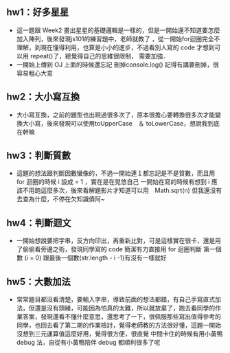 ## hw1：好多星星
* 這一題跟 Week2 畫出星星的基礎邏輯是一樣的，但是一開始還不知道要怎麼加入陣列，後來發現js101的練習題中，老師就教了
，從一開始for迴圈完全不理解，到現在懂得利用，也算是小小的進步，不過看別人寫的 code 才想到可以用 repeat()了，總覺得自己的思維很限制，
需要加強．
* 一開始上傳到 OJ 上面的時候還忘記 刪掉console.log() 記得有講要刪掉，很容易粗心大意
## hw2：大小寫互換
* 大小寫互換，之前的題型也出現過很多次了，原本很擔心要轉換很多次才能變換大小寫，後來發現可以使用toUpperCase　＆ toLowerCase，想說我到底在幹嘛
## hw3：判斷質數
* 這題的想法跟判斷因數蠻像的，不過一開始連１都忘記是不是質數，而且用 for 迴圈的時候 i 設成 = 1 ，實在是在晃悠自己
一開始在寫的時候有想到 i 應該不用跑這麼多次，後來看解題影片才知道可以用　Math.sqrt(n) 但我還沒有去查為什麼，不停在欠知識債阿~
## hw4：判斷迴文 
* 一開始想說要把字串，反方向印出，再重新比對，可是這樣實在很卡，還是用了偷偷看旁邊之術，發現同學寫的 code 簡潔有力直接用 for 迴圈判斷 第一個數 (i = 0) 跟最後一個數(str.length - i -1)有沒有一樣就好 
## hw5：大數加法
* 常常題目都沒看清楚，要輸入字串，導致前面的想法都錯，有自己手寫直式加法，但還是沒有頭緒，可能因為怕真的太難，所以就放棄了，跑去看同學的作業答案，發現還看不懂什麼意思，還思考了一下，很佩服那些寫出值得參考的同學，也回去看了第二期的作業檢討，覺得老師教的方法很好懂，這題一開始沒想到三元運算值這麼好用，覺得很方便，很直覺
中間卡住的時候有用小黃鴨 debug 法，自從有小黃鴨陪伴 debug 都順利很多了呢
